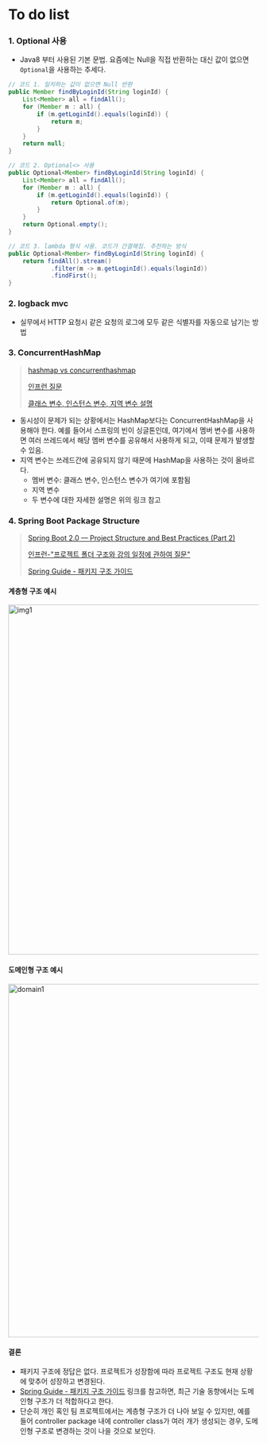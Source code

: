 # To do list



### 1. Optional 사용

* Java8 부터 사용된 기본 문법. 요즘에는 Null을 직접 반환하는 대신 값이 없으면 `Optional`을 사용하는 추세다. 

```java
// 코드 1. 일치하는 값이 없으면 Null 반환
public Member findByLoginId(String loginId) {
    List<Member> all = findAll();
    for (Member m : all) {
        if (m.getLoginId().equals(loginId)) {
            return m;
        }
    }
    return null;
}

// 코드 2. Optional<> 사용
public Optional<Member> findByLoginId(String loginId) {
    List<Member> all = findAll();
    for (Member m : all) {
        if (m.getLoginId().equals(loginId)) {
            return Optional.of(m);
        }
    }
    return Optional.empty();
}

// 코드 3. lambda 형식 사용. 코드가 간결해짐. 추천하는 방식
public Optional<Member> findByLoginId(String loginId) {
    return findAll().stream()
            .filter(m -> m.getLoginId().equals(loginId))
            .findFirst();
}
```





### 2. logback mvc

* 실무에서 HTTP 요청시 같은 요청의 로그에 모두 같은 식별자를 자동으로 남기는 방법







### 3. ConcurrentHashMap

> [hashmap vs concurrenthashmap](https://javaconceptoftheday.com/hashmap-vs-concurrenthashmap-in-java/)
>
> [인프런 질문](https://www.inflearn.com/questions/243836/질문드립니다)
>
> [클래스 변수, 인스턴스 변수, 지역 변수 설명](https://itmining.tistory.com/20)

* 동시성이 문제가 되는 상황에서는 HashMap보다는 ConcurrentHashMap을 사용해야 한다. 예를 들어서 스프링의 빈이 싱글톤인데, 여기에서 멤버 변수를 사용하면 여러 쓰레드에서 해당 멤버 변수를 공유해서 사용하게 되고, 이때 문제가 발생할 수 있음. 
* 지역 변수는 쓰레드간에 공유되지 않기 때문에 HashMap을 사용하는 것이 올바르다.
  * 멤버 변수: 클래스 변수, 인스턴스 변수가 여기에 포함됨
  * 지역 변수
  * 두 변수에 대한 자세한 설명은 위의 링크 참고







### 4. Spring Boot Package Structure

> [Spring Boot 2.0 — Project Structure and Best Practices (Part 2)](https://medium.com/the-resonant-web/spring-boot-2-0-project-structure-and-best-practices-part-2-7137bdcba7d3)
>
> [인프런-"프로젝트 폴더 구조와 강의 일정에 관하여 질문"](https://www.inflearn.com/questions/16046/프로젝트-폴더-구조와-강의-일정에-관하여-질문이-있습니다)
>
> [Spring Guide - 패키지 구조 가이드](https://cheese10yun.github.io/spring-guide-directory/)



#### 계층형 구조 예시

<img width="705" alt="img1" src="https://user-images.githubusercontent.com/80478750/230712284-55765a17-645a-44da-a6c5-990c80c06d75.png">



#### 도메인형 구조 예시

<img width="712" alt="domain1" src="https://user-images.githubusercontent.com/80478750/230712285-d322a906-8553-489a-9074-b5d51b3940db.png">



#### 결론

* 패키지 구조에 정답은 없다. 프로젝트가 성장함에 따라 프로젝트 구조도 현재 상황에 맞추어 성장하고 변경된다. 
* [Spring Guide - 패키지 구조 가이드](https://cheese10yun.github.io/spring-guide-directory/) 링크를 참고하면, 최근 기술 동향에서는 도메인형 구조가 더 적합하다고 한다. 
* 단순히 개인 혹인 팀 프로젝트에서는 계층형 구조가 더 나아 보일 수 있지만, 예를 들어 controller package 내에 controller class가 여러 개가 생성되는 경우, 도메인형 구조로 변경하는 것이 나을 것으로 보인다. 
